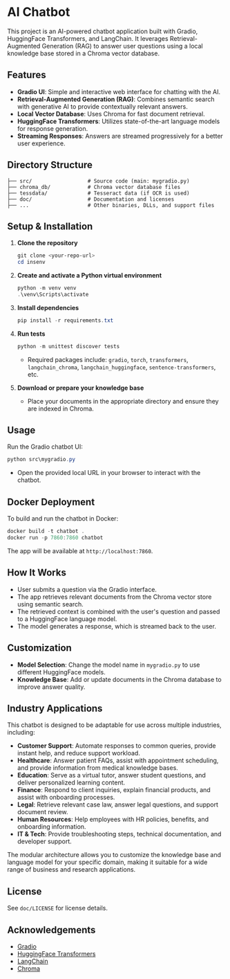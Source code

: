 # AI Chatbot

This project is an AI-powered chatbot application built with Gradio, HuggingFace Transformers, and LangChain. It leverages Retrieval-Augmented Generation (RAG) to answer user questions using a local knowledge base stored in a Chroma vector database.

## Features
- **Gradio UI**: Simple and interactive web interface for chatting with the AI.
- **Retrieval-Augmented Generation (RAG)**: Combines semantic search with generative AI to provide contextually relevant answers.
- **Local Vector Database**: Uses Chroma for fast document retrieval.
- **HuggingFace Transformers**: Utilizes state-of-the-art language models for response generation.
- **Streaming Responses**: Answers are streamed progressively for a better user experience.

## Directory Structure
```
├── src/                  # Source code (main: mygradio.py)
├── chroma_db/            # Chroma vector database files
├── tessdata/             # Tesseract data (if OCR is used)
├── doc/                  # Documentation and licenses
├── ...                   # Other binaries, DLLs, and support files
```

## Setup & Installation
1. **Clone the repository**
   ```powershell
   git clone <your-repo-url>
   cd insenv
   ```
2. **Create and activate a Python virtual environment**
   ```powershell
   python -m venv venv
   .\venv\Scripts\activate
   ```
3. **Install dependencies**
   ```powershell
   pip install -r requirements.txt
   ```
4. **Run tests**
   ```powershell
   python -m unittest discover tests
   ```
   - Required packages include: `gradio`, `torch`, `transformers`, `langchain_chroma`, `langchain_huggingface`, `sentence-transformers`, etc.

4. **Download or prepare your knowledge base**
   - Place your documents in the appropriate directory and ensure they are indexed in Chroma.

## Usage
Run the Gradio chatbot UI:
```powershell
python src\mygradio.py
```
- Open the provided local URL in your browser to interact with the chatbot.

## Docker Deployment
To build and run the chatbot in Docker:
```powershell
docker build -t chatbot .
docker run -p 7860:7860 chatbot
```
The app will be available at `http://localhost:7860`.

## How It Works
- User submits a question via the Gradio interface.
- The app retrieves relevant documents from the Chroma vector store using semantic search.
- The retrieved context is combined with the user's question and passed to a HuggingFace language model.
- The model generates a response, which is streamed back to the user.

## Customization
- **Model Selection**: Change the model name in `mygradio.py` to use different HuggingFace models.
- **Knowledge Base**: Add or update documents in the Chroma database to improve answer quality.

## Industry Applications
This chatbot is designed to be adaptable for use across multiple industries, including:

- **Customer Support**: Automate responses to common queries, provide instant help, and reduce support workload.
- **Healthcare**: Answer patient FAQs, assist with appointment scheduling, and provide information from medical knowledge bases.
- **Education**: Serve as a virtual tutor, answer student questions, and deliver personalized learning content.
- **Finance**: Respond to client inquiries, explain financial products, and assist with onboarding processes.
- **Legal**: Retrieve relevant case law, answer legal questions, and support document review.
- **Human Resources**: Help employees with HR policies, benefits, and onboarding information.
- **IT & Tech**: Provide troubleshooting steps, technical documentation, and developer support.

The modular architecture allows you to customize the knowledge base and language model for your specific domain, making it suitable for a wide range of business and research applications.

## License
See `doc/LICENSE` for license details.

## Acknowledgements
- [Gradio](https://gradio.app/)
- [HuggingFace Transformers](https://huggingface.co/transformers/)
- [LangChain](https://langchain.com/)
- [Chroma](https://www.trychroma.com/)
